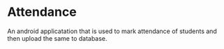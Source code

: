 # Attendance
An android applicatation that is used to mark attendance of students and then upload the same to database.
